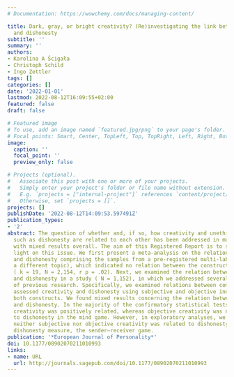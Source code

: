 ```yaml
---
# Documentation: https://wowchemy.com/docs/managing-content/

title: Dark, gray, or bright creativity? (Re)investigating the link between creativity
  and dishonesty
subtitle: ''
summary: ''
authors:
- Karolina A Ścigała
- Christoph Schild
- Ingo Zettler
tags: []
categories: []
date: '2022-01-01'
lastmod: 2022-08-12T16:09:55+02:00
featured: false
draft: false

# Featured image
# To use, add an image named `featured.jpg/png` to your page's folder.
# Focal points: Smart, Center, TopLeft, Top, TopRight, Left, Right, BottomLeft, Bottom, BottomRight.
image:
  caption: ''
  focal_point: ''
  preview_only: false

# Projects (optional).
#   Associate this post with one or more of your projects.
#   Simply enter your project's folder or file name without extension.
#   E.g. `projects = ["internal-project"]` references `content/project/deep-learning/index.md`.
#   Otherwise, set `projects = []`.
projects: []
publishDate: '2022-08-12T14:09:53.597491Z'
publication_types:
- '2'
abstract: The question of whether and, if so, how creativity and unethical behavior
  such as dishonesty are related to each other has been addressed in multiple studies,
  with mixed results overall. The aim of this Registered Report is to shed further
  light on this issue. We first present a meta-analysis on the relation between creativity
  and dishonesty comprising the samples from a pre-registered multi-lab study (on
  a different topic), which indicated no relation between the constructs in question
  ( k = 19, N = 2,154, r p = .02). Next, we examined the relation between creativity
  and dishonesty in a study ( N = 1,152), in which we addressed several limitations
  of previous research. Specifically, we examined relations between comprehensively
  assessed creativity and dishonesty using subjective and objective indicators for
  both constructs. We found mixed results concerning the relation between creativity
  and dishonesty. In the majority of the confirmatory statistical tests, subjective
  creativity was positively related, whereas objective creativity was negatively related
  to dishonesty in the mind game. However, in exploratory analyses, we found that
  neither subjective nor objective creativity was related to dishonesty in the second
  dishonesty measure, the sender–receiver game.
publication: '*European Journal of Personality*'
doi: 10.1177/08902070211010993
links:
- name: URL
  url: http://journals.sagepub.com/doi/10.1177/08902070211010993
---
```

